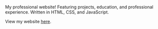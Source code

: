 <p>My professional website! Featuring projects, education, and professional experience. Written in HTML, CSS, and JavaScript.</p>
<p>View my website <a href='https://scvance.github.io'>here</a>.</p>
